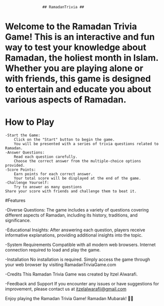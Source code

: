                      ## RamadanTrivia ##

# Welcome to the Ramadan Trivia Game! This is an interactive and fun way to test your knowledge about Ramadan, the holiest month in Islam. Whether you are playing alone or with friends, this game is designed to entertain and educate you about various aspects of Ramadan.

# How to Play
	-Start the Game:
        Click on the "Start" button to begin the game.
        You will be presented with a series of trivia questions related to Ramadan.
	-Answer Questions:
        Read each question carefully.
        Choose the correct answer from the multiple-choice options provided.
	-Score Points:
        Earn points for each correct answer.
        Your total score will be displayed at the end of the game.
    -Challenge Yourself:
	    Try to answer as many questions 
	Share your score with friends and challenge them to beat it.

#Features

-Diverse Questions:
    The game includes a variety of questions covering different aspects of Ramadan, including its history, traditions, and significance.


-Educational Insights:
    After answering each question, players receive informative explanations, providing additional insights into the topic.

-System Requirements
    Compatible with all modern web browsers.
    Internet connection required to load and play the game.

-Installation
    No installation is required. Simply access the game through your web browser by visiting RamadanTriviaGame.com

-Credits
    This Ramadan Trivia Game was created by Itzel Alwarafi.

-Feedback and Support
    If you encounter any issues or have suggestions for improvement, please contact us at itzelalwarafii@gmail.com


Enjoy playing the Ramadan Trivia Game! Ramadan Mubarak! 🌙✨
